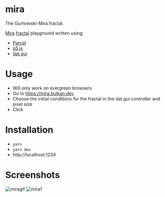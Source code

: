 mira
====

The Gumowski-Mira fractal. 

[Mira](http://www.copysense.co.uk/mira.php) [fractal](http://mathworld.wolfram.com/MiraFractal.html) playground written using;

* [Parcel](https://parceljs.org/javascript.html)
* [p5.js](https://p5js.org/)
* [dat.gui](https://github.com/dataarts/dat.gui)


Usage
=====

* Will only work on evergreen browsers
* Go to https://mira.bulkan.dev
* Choose the initial conditions for the fractal in the dat.gui controller and pixel size
* Click 


Installation
============

* `yarn`
* `yarn dev`
* http://localhost:1234


Screenshots
===========

![miragif](http://i.imgur.com/J55EeyV.gif)
![mira1](https://raw.github.com/bulkan/mira/master/mira1.png)
